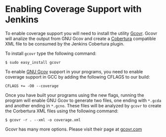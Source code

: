 # Enabling Coverage Support with Jenkins
To enable coverage support you will need to install the utility [Gcovr][]. Gcovr will analize the output from GNU Gcov and create a [Cobertura][] compatible XML file to be consumed by the Jenkins Cobertura plugin.

To install `gcovr` type the following command:

```
$ sudo easy_install gcovr
```

To enable [GNU Gcov][] support in your programs, you need to enable coverage support in GCC by adding the following CFLAGS to our build:

```
CFLAGS += -O0 --coverage
```

Once you have built your programs using the new flags, running the program will enable GNU Gcov to generate two files, one ending with `*.gcda` and another ending in `*.gcno`.  These files will be analyzed by `gcovr` to create the Corbertura XML files using the following command:

```
$ gcovr -r . --xml -o coverage.xml
```

Gcovr has many more options.  Please visit their page at [gcovr.com][]

[Cobertura]: http://cobertura.sourceforge.net
[Gcovr]: http://gcovr.com 
[gcovr.com]: http://gcovr.com
[GNU Gcov]: http://gcc.gnu.org/onlinedocs/gcc/Gcov.html

